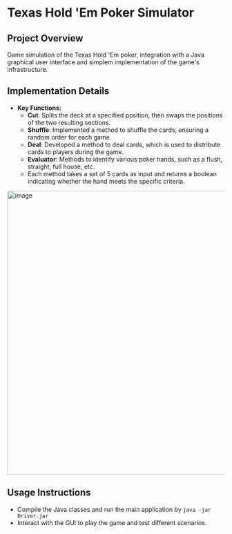# Texas Hold 'Em Poker Simulator

## Project Overview
Game simulation of the Texas Hold 'Em poker, integration with a Java graphical user interface and simplem implementation of the game's infrastructure.

## Implementation Details
     
   - **Key Functions:**
     - **Cut**: Splits the deck at a specified position, then swaps the positions of the two resulting sections.
     - **Shuffle**: Implemented a method to shuffle the cards, ensuring a random order for each game.
     - **Deal**: Developed a method to deal cards, which is used to distribute cards to players during the game.
     - **Evaluator**: Methods to identify various poker hands, such as a flush, straight, full house, etc.
     - Each method takes a set of 5 cards as input and returns a boolean indicating whether the hand meets the specific criteria.

<img width="657" alt="image" src="https://github.com/IrfanEzani/texas-hold-em/assets/59435235/ea8c17a0-89de-4b7c-ac9c-6521a4a1c027">


## Usage Instructions
- Compile the Java classes and run the main application by `java -jar Driver.jar`
- Interact with the GUI to play the game and test different scenarios.
